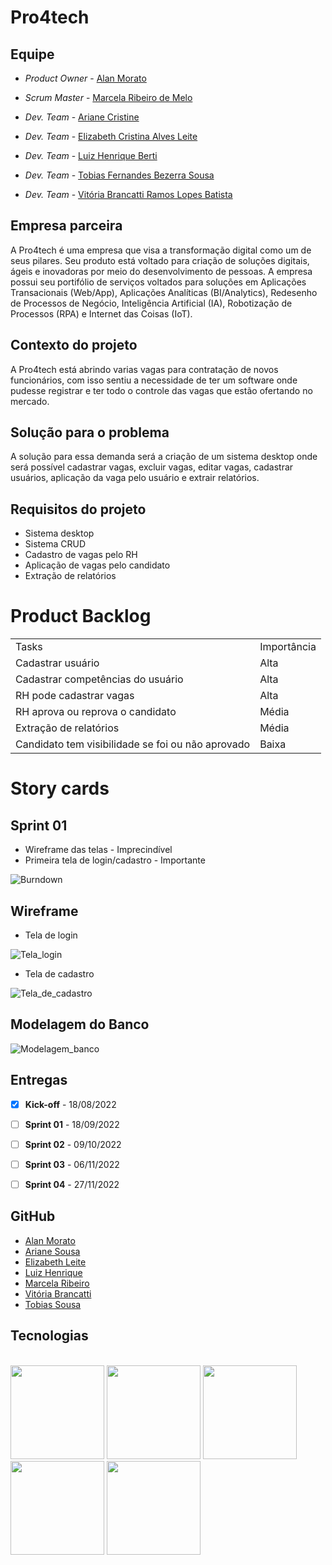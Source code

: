 # Pro4tech

</div>

## Equipe

* *Product Owner* - [Alan Morato](https://www.linkedin.com/in/alan-morato-37b214154/)

* *Scrum Master* - [Marcela Ribeiro de Melo](https://www.linkedin.com/in/elizabeth-cristina-alves-leite-176a9416a)

* *Dev. Team* - [Ariane Cristine](https://www.linkedin.com/in/ariane-sousa77)

* *Dev. Team* - [Elizabeth Cristina Alves Leite](https://www.linkedin.com/in/elizabeth-cristina-alves-leite-176a9416a)

* *Dev. Team* - [Luiz Henrique Berti](https://www.linkedin.com/in/luiz-henrique-berti-235a7a19b/)

* *Dev. Team* - [Tobias Fernandes Bezerra Sousa](https://www.linkedin.com/in/tobias-sousa-23bba822a)

* *Dev. Team* - [Vitória Brancatti Ramos Lopes Batista](https://www.linkedin.com/in/vit%C3%B3ria-brancatti-198795178/)

## Empresa parceira

A Pro4tech é uma empresa que visa a transformação digital como um de seus pilares. Seu produto está voltado para criação de soluções digitais, ágeis e inovadoras por meio do desenvolvimento de pessoas. A empresa possui seu portifólio de serviços voltados para soluções em Aplicações Transacionais (Web/App), Aplicações Analíticas (BI/Analytics), Redesenho de Processos de Negócio, Inteligência Artificial (IA), Robotização de Processos (RPA) e Internet das Coisas (IoT).


## Contexto do projeto
A Pro4tech está abrindo varias vagas para contratação de novos funcionários, com isso sentiu a necessidade de ter um software onde pudesse registrar e ter todo o controle das vagas que estão ofertando no mercado.

## Solução para o problema
A solução para essa demanda será a criação de um sistema desktop onde será possível cadastrar vagas, excluir vagas, editar vagas, cadastrar usuários, aplicação da vaga pelo usuário e extrair relatórios.

## Requisitos do projeto
* Sistema desktop
* Sistema CRUD
* Cadastro de vagas pelo RH
* Aplicação de vagas pelo candidato
* Extração de relatórios

# Product Backlog

<table align="center">
  <tr>
   <td>Tasks</td>
   <td>Importância</td>
  </tr>

  <tr>
   <td>Cadastrar usuário</td>
   <td>Alta</td>
  </tr>

  <tr>
   <td>Cadastrar competências do usuário</td>
   <td>Alta</td>
  </tr>

  <tr>
   <td>RH pode cadastrar vagas</td>
   <td>Alta</td>
  </tr>
 
  <tr>
    <td>RH aprova ou reprova o candidato</td>
    <td>Média</td>
  </tr>
  
  <tr>
     <td>Extração de relatórios</td>
     <td>Média</td>
  </tr>
  
  <tr>
    <td>Candidato tem visibilidade se foi ou não aprovado</td>
    <td>Baixa</td>
  </tr>
    
</table>

# Story cards

## Sprint 01
* Wireframe das telas - Imprecindível
* Primeira tela de login/cadastro - Importante

![Burndown](https://user-images.githubusercontent.com/102201672/190924660-c4f80ac1-33a4-4716-b7a0-fd9110916af8.JPG)

## Wireframe

* Tela de login

![Tela_login](https://user-images.githubusercontent.com/102201672/190932653-2cdbfa8f-d22d-41b8-bb73-10a20ae2cbe8.jpg)

* Tela de cadastro

![Tela_de_cadastro](https://user-images.githubusercontent.com/102201672/190932662-3d95f933-3c4c-45a2-a38b-bb84405da211.jpg)

## Modelagem do Banco

![Modelagem_banco](https://user-images.githubusercontent.com/102201672/190922297-8eeaa9c2-7dfc-41a7-b92b-f1fcf80a9e43.jpg)


## Entregas

- [x] **Kick-off** - 18/08/2022
- [ ] **Sprint 01** - 18/09/2022
- [ ] **Sprint 02** - 09/10/2022
- [ ] **Sprint 03** - 06/11/2022
- [ ] **Sprint 04** - 27/11/2022


## GitHub

* [Alan Morato](https://github.com/alanfmorato)
* [Ariane Sousa](https://github.com/Ariane-Sousa)
* [Elizabeth Leite](https://github.com/elizabethleite)
* [Luiz Henrique](https://github.com/hberti97)
* [Marcela Ribeiro](https://github.com/marcelarmelo)
* [Vitória Brancatti](http://github.com/vitoriabrancatti)
* [Tobias Sousa](https://github.com/tobiassousa)


## Tecnologias
<div style: inline_block"><br/>
  <img src="https://user-images.githubusercontent.com/108765052/189555941-f7b71a6f-8c76-4576-b7c9-690965392f59.png" width="150px" />
  <img src="https://user-images.githubusercontent.com/108765052/189556175-c9d617be-e639-44ec-b05a-ab374efedf4f.png" width="150px" />
  <img src="https://user-images.githubusercontent.com/108765052/189556239-0ffbbcbf-e144-47f7-995c-5b71ebe5029c.png" width="150px" />
  <img src="https://user-images.githubusercontent.com/108765052/189556519-a3e4532e-f46c-4a9a-9585-f9b73b936905.png" width="150px" />
  <img src="https://user-images.githubusercontent.com/102201672/190925584-453255da-a89e-498f-add3-79f3b36677c3.png" width="150px" />








